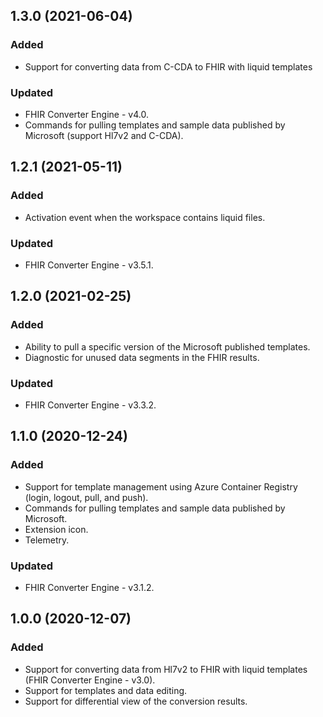 ## 1.3.0 (2021-06-04)
### Added
* Support for converting data from C-CDA to FHIR with liquid templates

### Updated
* FHIR Converter Engine - v4.0.
* Commands for pulling templates and sample data published by Microsoft (support Hl7v2 and C-CDA).

## 1.2.1 (2021-05-11)
### Added
* Activation event when the workspace contains liquid files.

### Updated
* FHIR Converter Engine - v3.5.1.

## 1.2.0 (2021-02-25)
### Added
* Ability to pull a specific version of the Microsoft published templates.
* Diagnostic for unused data segments in the FHIR results.

### Updated
* FHIR Converter Engine - v3.3.2.

## 1.1.0 (2020-12-24)
### Added
* Support for template management using Azure Container Registry (login, logout, pull, and push).
* Commands for pulling templates and sample data published by Microsoft.
* Extension icon.
* Telemetry.

### Updated
* FHIR Converter Engine - v3.1.2.

## 1.0.0 (2020-12-07)
### Added
* Support for converting data from Hl7v2 to FHIR with liquid templates (FHIR Converter Engine - v3.0).
* Support for templates and data editing.
* Support for differential view of the conversion results.
